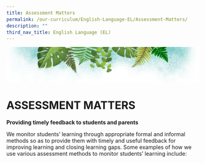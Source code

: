 ```yaml
---
title: Assessment Matters
permalink: /our-curriculum/English-Language-EL/Assessment-Matters/
description: ""
third_nav_title: English Language (EL)
---
```

![](/images/Banner.png)

# ASSESSMENT MATTERS

<b> Providing timely feedback to students and parents </b>



We monitor students’ learning through appropriate formal and informal methods so as to provide them with timely and useful feedback for improving learning and closing learning gaps. Some examples of how we use various assessment methods to monitor students’ learning include: